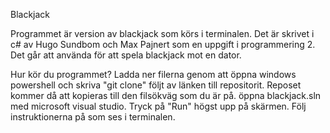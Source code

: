 Blackjack

Programmet är version av blackjack som körs i terminalen.
Det är skrivet i c# av Hugo Sundbom och Max Pajnert som en uppgift i programmering 2.
Det går att använda för att spela blackjack mot en dator.

Hur kör du programmet?
Ladda ner filerna genom att öppna windows powershell och skriva "git clone" följt av länken till repositorit.
Reposet kommer då att kopieras till den filsökväg som du är på.
öppna blackjack.sln med microsoft visual studio.
Tryck på "Run" högst upp på skärmen.
Följ instruktionerna på som ses i terminalen.
